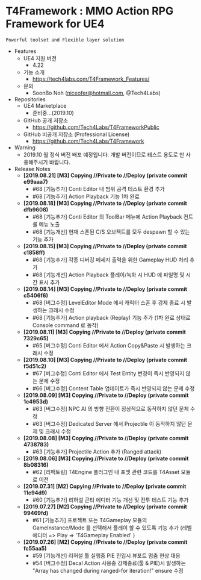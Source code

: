 # T4Framework : MMO Action RPG Framework for UE4
``` 
Powerful toolset and Flexible layer solution
``` 

- Features
  - UE4 지원 버전
    - 4.22
  - 기능 소개
    - <https://tech4labs.com/T4Framework_Features/>
  - 문의
    - SoonBo Noh (<niceofer@hotmail.com>, @Tech4Labs)
- Repositories
  - UE4 Marketplace
    - 준비중...(2019.10)
  - GitHub 공개 저장소
    - <https://github.com/Tech4Labs/T4FrameworkPublic>
  - GitHub 비공개 저장소 (Professional License)
    - <https://github.com/Tech4Labs/T4Framework>
- Warning
  - 2019.10 월 정식 버전 배포 예정입니다. 개발 버전이므로 테스트 용도로 만 사용해주시기 바랍니다.
- Release Notes
  - **[2019.08.21] [M3] Copying //Private to //Deploy (private commit e99aaa7)**
    - #68 [기능추가] Conti Editor 내 범위 공격 테스트 환경 추가
    - #68 [기능추가] Action Playback 기능 1차 완료
  - **[2019.08.18] [M3] Copying //Private to //Deploy (private commit dfb9608)**
    - #68 [기능추가] Conti Editor 의 ToolBar 메뉴에 Action Playback 컨트롤 메뉴 노출 
	- #68 [기능개선] 현재 스폰된 C/S 오브젝트를 모두 despawn 할 수 있는 기능 추가
  - **[2019.08.15] [M3] Copying //Private to //Deploy (private commit c1858ff)**
    - #68 [기능추가] 각종 디버깅 메세지 출력을 위한 Gameplay HUD 처리 추가 
	- #68 [기능개선] Action Playback 플레이/녹화 시 HUD 에 파일명 및 시간 표시 추가
  - **[2019.08.14] [M3] Copying //Private to //Deploy (private commit c5406f6)**
    - #68 [버그수정] LevelEditor Mode 에서 캐릭터 스폰 후 강제 종료 시 발생하는 크래시 수정
	- #68 [기능추가] Action playback (Replay) 기능 추가 (1차 완료 상태로 Console command 로 동작)
  - **[2019.08.11] [M3] Copying //Private to //Deploy (private commit 7329c65)**
    - #65 [버그수정] Conti Editor 에서 Action Copy&Paste 시 발생하는 크래시 수정
  - **[2019.08.10] [M3] Copying //Private to //Deploy (private commit f5d51c2)**
    - #67 [버그수정] Conti Editor 에서 Test Entity 변경이 즉시 반영되지 않는 문제 수정
    - #66 [버그수정] Content Table 업데이트가 즉시 반영되지 않는 문제 수정
  - **[2019.08.09] [M3] Copying //Private to //Deploy (private commit 1c4953d)**
    - #63 [버그수정] NPC AI 의 방향 전환이 정상적으로 동작하지 않던 문제 수정
    - #63 [버그수정] Dedicated Server 에서 Projectile 이 동작하지 않던 문제 및 크래시 수정
  - **[2019.08.08] [M3] Copying //Private to //Deploy (private commit 4738783)**
    - #63 [기능추가] Projectile Action 추가 (Ranged attack)
  - **[2019.08.06] [M3] Copying //Private to //Deploy (private commit 8b08316)**
    - #62 [리팩토링] T4Engine 플러그인 내 포멧 관련 코드를 T4Asset 모듈로 이전
  - **[2019.07.31] [M2] Copying //Private to //Deploy (private commit 11c94d9)**
    - #60 [기능추가] 리허설 콘티 에디터 기능 개선 및 전투 테스트 기능 추가
  - **[2019.07.27] [M2] Copying //Private to //Deploy (private commit 99469fd)**
    - #61 [기능추가] 프로젝트 또는 T4Gameplay 모듈의 GameInstance/Mode 를 선택해서 플레이 할 수 있도록 기능 추가 (레벨 에디터 => Play => 'T4Gameplay Enabled' )
  - **[2019.07.26] [M2] Copying //Private to //Deploy (private commit fc55aa5)**
    - #59 [기능개선] 리허설 툴 실행중 PIE 진입시 뷰포트 멈춤 현상 대응
    - #54 [버그수정] Decal Action 사용중 강제종료(툴 & PIE)시 발생하는 "Array has changed during ranged-for iteration!" ensure 수정
